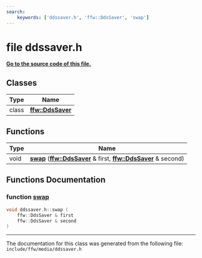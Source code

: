 ```yaml
---
search:
    keywords: ['ddssaver.h', 'ffw::DdsSaver', 'swap']
---
```


# file ddssaver.h

**[Go to the source code of this file.](ddssaver_8h_source.md)**
## Classes

|Type|Name|
|-----|-----|
|class|[**ffw::DdsSaver**](classffw_1_1_dds_saver.md)|


## Functions

|Type|Name|
|-----|-----|
|void|[**swap**](ddssaver_8h.md#1a0705f506c5d649b7aa31b51a9cceaf0e) (**[ffw::DdsSaver](classffw_1_1_dds_saver.md)** & first, **[ffw::DdsSaver](classffw_1_1_dds_saver.md)** & second) |


## Functions Documentation

### function <a id="1a0705f506c5d649b7aa31b51a9cceaf0e" href="#1a0705f506c5d649b7aa31b51a9cceaf0e">swap</a>

```cpp
void ddssaver.h::swap (
    ffw::DdsSaver & first
    ffw::DdsSaver & second
)
```





----------------------------------------
The documentation for this class was generated from the following file: `include/ffw/media/ddssaver.h`
